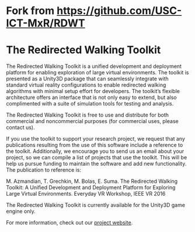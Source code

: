 ﻿# Fork from https://github.com/USC-ICT-MxR/RDWT

# The Redirected Walking Toolkit
The Redirected Walking Toolkit is a unified development and deployment platform for enabling exploration of large virtual environments. The toolkit is presented as a Unity3D package that can seamlessly integrate with standard virtual reality configurations to enable redirected walking algorithms with minimal setup effort for developers. The toolkit’s flexible architecture offers an interface that is not only easy to extend, but also complimented with a suite of simulation tools for testing and analysis.

The Redirected Walking Toolkit is free to use and distribute for both commercial and noncommercial purposes (for commercial uses, please contact us).

If you use the toolkit to support your research project, we request that any publications resulting from the use of this software include a reference to the toolkit. Additionally, we encourage you to send us an email about your project, so we can compile a list of projects that use the toolkit. This will be help us pursue funding to maintain the software and add new functionality. The publication to reference is:

M. Azmandian, T. Grechkin, M. Bolas, E. Suma. The Redirected Walking Toolkit: A Unified Development and Deployment Platform for Exploring Large Virtual Environments. Everyday VR Workshop, IEEE VR 2016

The Redirected Walking Toolkit is currently available for the Unity3D game engine only.

For more information, check out our [project website](http://projects.ict.usc.edu/mxr/rdwt/).

